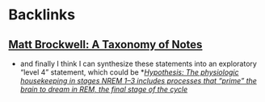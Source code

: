 
# Backlinks
## [Matt Brockwell: A Taxonomy of Notes](<Matt Brockwell: A Taxonomy of Notes.md>)
- and finally I think I can synthesize these statements into an exploratory “level 4” statement, which could be **[Hypothesis: The physiologic housekeeping in stages NREM 1–3 includes processes that “prime” the brain to dream in REM, the final stage of the cycle](<Hypothesis: The physiologic housekeeping in stages NREM 1–3 includes processes that “prime” the brain to dream in REM, the final stage of the cycle.md>)*

